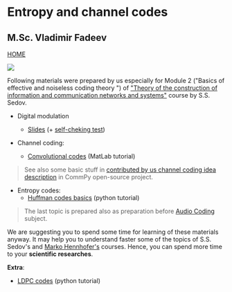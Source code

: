 # Entropy and channel codes
## M.Sc. Vladimir Fadeev

[HOME](https://github.com/kirlf/CSP/blob/master/README.md)

![](https://ak9.picdn.net/shutterstock/videos/23772559/thumb/10.jpg)

Following materials were prepared by us especially for Module 2 ("Basics of effective and noiseless coding theory
") of ["Theory of the construction of information and communication networks and systems"](http://e.kai.ru/%D0%B3%D0%B5%D1%80%D0%BC%D0%B0%D0%BD%D0%BE-%D1%80%D0%BE%D1%81%D1%81%D0%B8%D0%B9%D1%81%D0%BA%D0%B8%D0%B9-%D0%B8%D0%BD%D1%81%D1%82%D0%B8%D1%82%D1%83%D1%82-%D0%BD%D0%BE%D0%B2%D1%8B%D1%85-%D1%82%D0%B5/) course by S.S. Sedov.

* Digital modulation
  * [Slides](https://speakerdeck.com/kirlf/linear-modulation-schemes) (+ [self-cheking test](https://github.com/kirlf/CSP/blob/master/Different/Coding_Theory/test-2-channel.pdf))

* Channel coding:
  * [Convolutional codes](https://github.com/kirlf/CSP/blob/master/FEC/Convolutional%20codes%20modeling.md) (MatLab tutorial)
> See also some basic stuff in [contributed by us channel coding idea description](https://github.com/veeresht/CommPy/tree/master/commpy/channelcoding) in CommPy open-source project.
   
* Entropy codes:
  * [Huffman codes basics](https://nbviewer.jupyter.org/format/slides/gist/kirlf/2eb242f225f9bfed4ecbfc8e1e2f5f71/Huffman%20codes.ipynb#/) (python tutorial)
  
 > The last topic is prepared also as preparation before [Audio Coding](https://www.tu-ilmenau.de/mt/lehrveranstaltungen/lehre-fuer-master-mt/audio-coding/) subject.
 
 We are suggesting you to spend some time for learning of these materials anyway. It may help you to understand faster some of the topics of S.S. Sedov's and [Marko Hennhofer's](http://www5.tu-ilmenau.de/nt/de/private_home/hennhoefer/index.html) courses. Hence, you can spend more time to your **scientific researches**. 
 
 **Extra**:
 - [LDPC codes](https://nbviewer.jupyter.org/github/kirlf/CSP/blob/master/FEC/LDPC.ipynb) (python tutorial)
